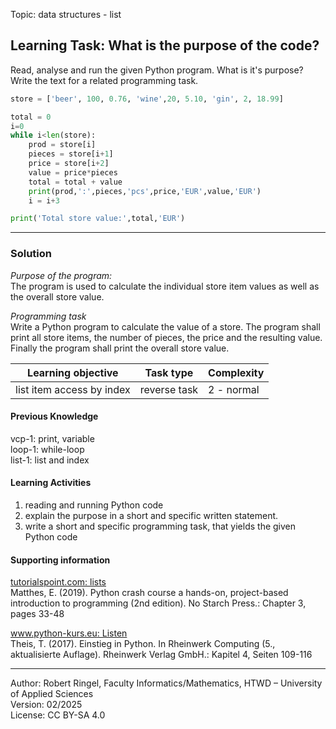 Topic: data structures - list

## Learning Task: What is the purpose of the code?

Read, analyse and run the given Python program. What is it's purpose?  
Write the text for a related programming task.

``` python
store = ['beer', 100, 0.76, 'wine',20, 5.10, 'gin', 2, 18.99]

total = 0
i=0
while i<len(store):
	prod = store[i]
	pieces = store[i+1]
	price = store[i+2]
	value = price*pieces
	total = total + value
	print(prod,':',pieces,'pcs',price,'EUR',value,'EUR')
	i = i+3

print('Total store value:',total,'EUR')
```

---------------------------------------

### Solution

*Purpose of the program:*  
The program is used to calculate the individual store item values as well as the overall store value.

*Programming task*  
Write a Python program to calculate the value of a store. The program shall print all store items, the number of pieces, the price and the resulting value.  
Finally the program shall print the overall store value.

| **Learning objective**                         | **Task type**   | **Complexity** |
| ---------------------------------------------- | --------------- | -------------- |
| list item access by index                      | reverse task    | 2 - normal     |  

#### Previous Knowledge

vcp-1: print, variable  
loop-1: while-loop  
list-1: list and index
  
#### Learning Activities

1) reading and running Python code
2) explain the purpose in a short and specific written statement.
3) write a short and specific programming task, that yields the given Python code

#### Supporting information

[tutorialspoint.com: lists](https://www.tutorialspoint.com/python/python_lists.htm)  
Matthes, E. (2019). Python crash course a hands-on, project-based introduction to programming (2nd edition). No Starch Press.: Chapter 3, pages 33-48  

[www.python-kurs.eu: Listen](https://www.python-kurs.eu/python3_listen.php)  
Theis, T. (2017). Einstieg in Python. In Rheinwerk Computing (5., aktualisierte Auflage). Rheinwerk Verlag GmbH.: Kapitel 4, Seiten 109-116

---------------------------------------

Author: Robert Ringel, Faculty Informatics/Mathematics, HTWD – University of Applied Sciences  
Version: 02/2025  
License: CC BY-SA 4.0